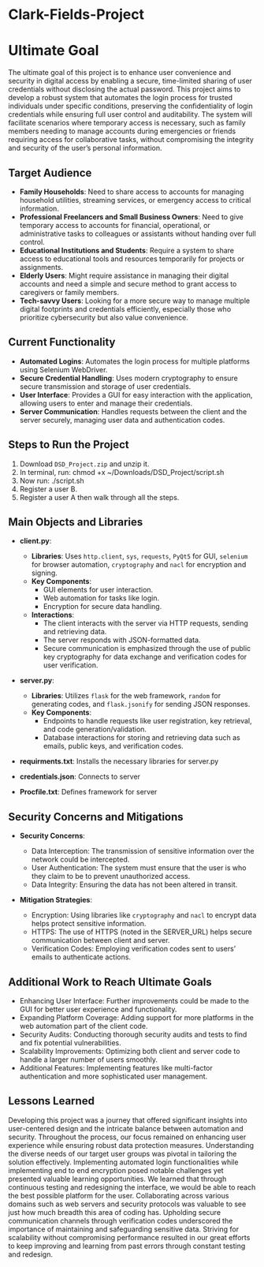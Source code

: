 # Clark-Fields-Project

# Ultimate Goal

The ultimate goal of this project is to enhance user convenience and security in digital access by enabling a secure, time-limited sharing of user credentials without disclosing the actual password. This project aims to develop a robust system that automates the login process for trusted individuals under specific conditions, preserving the confidentiality of login credentials while ensuring full user control and auditability. The system will facilitate scenarios where temporary access is necessary, such as family members needing to manage accounts during emergencies or friends requiring access for collaborative tasks, without compromising the integrity and security of the user’s personal information.

## Target Audience

- **Family Households**: Need to share access to accounts for managing household utilities, streaming services, or emergency access to critical information.
- **Professional Freelancers and Small Business Owners**: Need to give temporary access to accounts for financial, operational, or administrative tasks to colleagues or assistants without handing over full control.
- **Educational Institutions and Students**: Require a system to share access to educational tools and resources temporarily for projects or assignments.
- **Elderly Users**: Might require assistance in managing their digital accounts and need a simple and secure method to grant access to caregivers or family members.
- **Tech-savvy Users**: Looking for a more secure way to manage multiple digital footprints and credentials efficiently, especially those who prioritize cybersecurity but also value convenience.

## Current Functionality

- **Automated Logins**: Automates the login process for multiple platforms using Selenium WebDriver.
- **Secure Credential Handling**: Uses modern cryptography to ensure secure transmission and storage of user credentials.
- **User Interface**: Provides a GUI for easy interaction with the application, allowing users to enter and manage their credentials.
- **Server Communication**: Handles requests between the client and the server securely, managing user data and authentication codes.

## Steps to Run the Project

1. Download `DSD_Project.zip` and unzip it.
2. In terminal, run: chmod +x ~/Downloads/DSD_Project/script.sh
3. Now run: ./script.sh
4. Register a user B.
5. Register a user A then walk through all the steps.

## Main Objects and Libraries

- **client.py**:
    - **Libraries**: Uses `http.client`, `sys`, `requests`, `PyQt5` for GUI, `selenium` for browser automation, `cryptography` and `nacl` for encryption and signing.
    - **Key Components**:
       - GUI elements for user interaction.
       - Web automation for tasks like login.
       - Encryption for secure data handling.
   - **Interactions**:
       - The client interacts with the server via HTTP requests, sending and retrieving data.
       - The server responds with JSON-formatted data.
       - Secure communication is emphasized through the use of public key cryptography for data exchange and verification codes for user verification.

- **server.py**:
   - **Libraries**: Utilizes `flask` for the web framework, `random` for generating codes, and `flask.jsonify` for sending JSON responses.
   - **Key Components**:
       - Endpoints to handle requests like user registration, key retrieval, and code generation/validation.
       - Database interactions for storing and retrieving data such as emails, public keys, and verification codes.

- **requirments.txt**: Installs the necessary libraries for server.py
- **credentials.json**: Connects to server
- **Procfile.txt**: Defines framework for server


## Security Concerns and Mitigations

- **Security Concerns**:
   - Data Interception: The transmission of sensitive information over the network could be intercepted.
   - User Authentication: The system must ensure that the user is who they claim to be to prevent unauthorized access.
   - Data Integrity: Ensuring the data has not been altered in transit.

- **Mitigation Strategies**:
   - Encryption: Using libraries like `cryptography` and `nacl` to encrypt data helps protect sensitive information.
   - HTTPS: The use of HTTPS (noted in the SERVER_URL) helps secure communication between client and server.
   - Verification Codes: Employing verification codes sent to users’ emails to authenticate actions.

## Additional Work to Reach Ultimate Goals

- Enhancing User Interface: Further improvements could be made to the GUI for better user experience and functionality.
- Expanding Platform Coverage: Adding support for more platforms in the web automation part of the client code.
- Security Audits: Conducting thorough security audits and tests to find and fix potential vulnerabilities.
- Scalability Improvements: Optimizing both client and server code to handle a larger number of users smoothly.
- Additional Features: Implementing features like multi-factor authentication and more sophisticated user management.

## Lessons Learned

Developing this project was a journey that offered significant insights into user-centered design and the intricate balance between automation and security. Throughout the process, our focus remained on enhancing user experience while ensuring robust data protection measures. Understanding the diverse needs of our target user groups was pivotal in tailoring the solution effectively. Implementing automated login functionalities while implementing end to end encryption posed notable challenges yet presented valuable learning opportunities. We learned that through continuous testing and redesigning the interface, we would be able to reach the best possible platform for the user. Collaborating across various domains such as web servers and security protocols was valuable to see just how much breadth this area of coding has. Upholding secure communication channels through verification codes underscored the importance of maintaining and safeguarding sensitive data. Striving for scalability without compromising performance resulted in our great efforts to keep improving and learning from past errors through constant testing and redesign.

